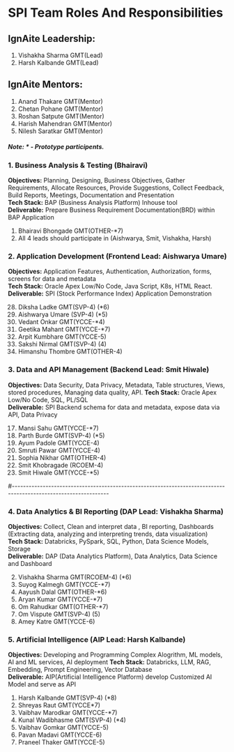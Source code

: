 # SPI Team Roles And Responsibilities
## IgnAite Leadership: 
1. Vishakha Sharma GMT(Lead)
2. Harsh Kalbande GMT(Lead)

## IgnAite Mentors: 
1. Anand Thakare GMT(Mentor)
2. Chetan Pohane GMT(Mentor)
3. Roshan Satpute GMT(Mentor)
4. Harish Mahendran GMT(Mentor)
5. Nilesh Saratkar GMT(Mentor)

##### Note: * - Prototype participents.

### 1. Business Analysis & Testing (Bhairavi)
**Objectives:** Planning, Designing, Business Objectives, Gather Requirements, Allocate Resources, Provide Suggestions, Collect Feedback, Build Reports, Meetings, Documentation and Presentation <br>
**Tech Stack:** BAP (Business Analysis Platform) Inhouse tool <br>
**Deliverable:** Prepare Business Requirement Documentation(BRD) within BAP Application<br>

1. Bhairavi Bhongade GMT(OTHER-*7)
2. All 4 leads should participate in (Aishwarya, Smit, Vishakha, Harsh)

### 2. Application Development (Frontend Lead: Aishwarya Umare)
**Objectives:** Application Features, Authentication, Authorization, forms, screens for data and metadata<br>
**Tech Stack:** Oracle Apex Low/No Code, Java Script, K8s, HTML React.<br>
**Deliverable:** SPI (Stock Performance Index) Application Demonstration<br>

28. Diksha Ladke GMT(SVP-4) (*6)
7. Aishwarya Umare (SVP-4) (*5)
23. Vedant Onkar GMT(YCCE-*4)
13. Geetika Mahant GMT(YCCE-*7)
11. Arpit Kumbhare GMT(YCCE-5)
12. Sakshi Nirmal GMT(SVP-4) (4)
26. Himanshu Thombre GMT(OTHER-4)

### 3. Data and API Management (Backend Lead: Smit Hiwale)
**Objectives:** Data Security, Data Privacy, Metadata, Table structures, Views, stored procedures, Managing data quality, API.
**Tech Stack:** Oracle Apex Low/No Code, SQL, PL/SQL<br>
**Deliverable:** SPI Backend schema for data and metadata, expose data via API, Data Privacy<br>

17. Mansi Sahu GMT(YCCE-*7)
8. Parth Burde GMT(SVP-4) (*5)
15. Ayum Padole GMT(YCCE-4)
18. Smruti Pawar GMT(YCCE-4)
19. Sophia Nikhar GMT(OTHER-4)
3. Smit Khobragade (RCOEM-4)
5. Smit Hiwale GMT(YCCE-*5)

#----------------------------------------------------------------------------------------------------------------

### 4. Data Analytics & BI Reporting (DAP Lead: Vishakha Sharma)
**Objectives:** Collect, Clean and interpret data , BI reporting, Dashboards (Extracting data, analyzing and interpreting trends, data visualization)<br>
**Tech Stack:** Databricks, PySpark, SQL, Python, Data Science Models, Storage<br>
**Deliverable:** DAP (Data Analytics Platform), Data Analytics, Data Science and Dashboard<br>

2. Vishakha Sharma GMT(RCOEM-4) (*6)
6. Suyog Kalmegh GMT(YCCE-*7)
20. Aayush Dalal GMT(OTHER-*6)
24. Aryan Kumar GMT(YCCE-*7)
22. Om Rahudkar GMT(OTHER-*7)
29. Om Vispute GMT(SVP-4) (5)
16. Amey Katre GMT(YCCE-6)

### 5. Artificial Intelligence (AIP Lead: Harsh Kalbande)
**Objectives:** Developing and Programming Complex Alogrithm, ML models, AI and ML services, AI deployment 
**Tech Stack:** Databricks, LLM, RAG, Embedding, Prompt Engineering, Vector Database<br>
**Deliverable:** AIP(Artificial Intelligence Platform) develop Customized AI Model and serve as API<br>

1. Harsh Kalbande GMT(SVP-4) (*8)
21. Shreyas Raut GMT(YCCE*7)
9. Vaibhav Marodkar GMT(YCCE-*7)
10. Kunal Wadibhasme GMT(SVP-4) (*4)
25. Vaibhav Gomkar GMT(YCCE-5)
27. Pavan Madavi GMT(YCCE-6)
14. Praneel Thaker GMT(YCCE-5)
